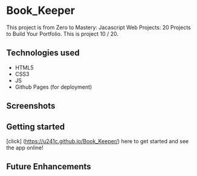 # Book_Keeper
This project is from Zero to Mastery: Jacascript Web Projects: 20 Projects to Build Your Portfolio. This is project 10 / 20.


## Technologies used
- HTML5
- CSS3
- JS
- Github Pages (for deployment)

## Screenshots


## Getting started

[click] (https://u241c.github.io/Book_Keeper/) here to get started and see the app online! 

## Future Enhancements